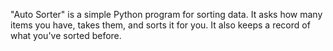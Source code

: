 "Auto Sorter" is a simple Python program for sorting data. It asks how many items you have, takes them, and sorts it for you. It also keeps a record of what you've sorted before.
